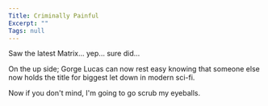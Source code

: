 ```yaml
---
Title: Criminally Painful
Excerpt: ""
Tags: null
---
```

Saw the latest Matrix... yep... sure did...

On the up side; Gorge Lucas can now rest easy knowing that someone else now holds the title for biggest let down in modern sci-fi.

Now if you don't mind, I'm going to go scrub my eyeballs.
